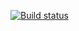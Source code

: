 [![Build status](https://ci.appveyor.com/api/projects/status/623aqkwwktihgif4?svg=true)](https://ci.appveyor.com/project/nugmanov87/ajs-homeworks-unit-test-2)
